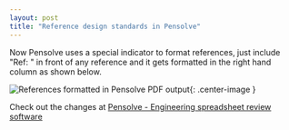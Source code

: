 ```yaml
---
layout: post
title: "Reference design standards in Pensolve"
---
```


Now Pensolve uses a special indicator to format references, just include "Ref: " in front of any reference and it gets formatted in the right hand column as shown below.

![References formatted in Pensolve PDF output](http://pensolve.com/public/2016-06-08-Pensolve-references/design-references.png){: .center-image }



Check out the changes at [Pensolve - Engineering spreadsheet review software](https://app.pensolve.com)
